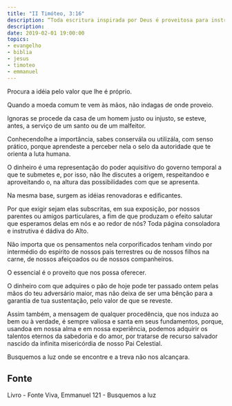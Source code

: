 ```yaml
---
title: "II Timóteo, 3:16"
description: “Toda escritura inspirada por Deus é proveitosa para instrução na justiça.” Paulo
description: 
date: 2019-02-01 19:00:00
topics: 
- evangelho
- biblia
- jesus
- timoteo
- emmanuel
---
```


Procura a idéia pelo valor que lhe é próprio.

Quando a moeda comum te vem às mãos, não indagas de onde proveio.

Ignoras se procede da casa de um homem justo ou injusto, se esteve, antes,
a serviço de um santo ou de um malfeitor.

Conhecendo­lhe a importância, sabes conservá­la ou utilizá­la, com senso
prático, porque aprendeste a perceber nela o selo da autoridade que te orienta a luta
humana.

O dinheiro é uma representação do poder aquisitivo do governo temporal a
que te submetes e, por isso, não lhe discutes a origem, respeitando­o e aproveitando­
o, na altura das possibilidades com que se apresenta.

Na mesma base, surgem as idéias renovadoras e edificantes.

Por que exigir sejam elas subscritas, em sua exposição, por nossos parentes
ou amigos particulares, a fim de que produzam o efeito salutar que esperamos delas
em nós e ao redor de nós?
Toda página consoladora e instrutiva é dádiva do Alto.

Não importa que os pensamentos nela corporificados tenham vindo por
intermédio do espírito de nossos pais terrestres ou de nossos filhos na carne, de
nossos afeiçoados ou de nossos companheiros.

O essencial é o proveito que nos possa oferecer.

O dinheiro com que adquires o pão de hoje pode ter passado ontem pelas
mãos do teu adversário maior, mas não deixa de ser uma bênção para a garantia de
tua sustentação, pelo valor de que se reveste.

Assim também, a mensagem de qualquer procedência, que nos induza ao
bem ou à verdade, é sempre valiosa e santa em seus fundamentos, porque, usando­a
em nossa alma e em nossa experiência, podemos adquirir os talentos eternos da
sabedoria e do amor, por tratar­se de recurso salvador nascido da infinita
misericórdia de nosso Pai Celestial.

Busquemos a luz onde se encontre e a treva não nos alcançara.


## Fonte
Livro - Fonte Viva, Emmanuel
121 - Busquemos a luz
